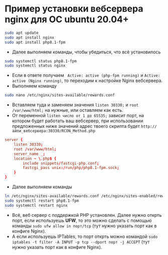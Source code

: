 # Пример установки вебсервера nginx для ОС ubuntu 20.04+
```sh
sudo apt update
sudo apt install nginx
sudo apt install php8.1-fpm
```
* Далее выполняем команды, чтобы убедиться, что всё установилось
```sh
sudo systemctl status php8.1-fpm
sudo systemctl status nginx
```
* Если в ответе получаем ` Active: active (php-fpm running)` и  `Active: active (Nginx running)`, то переходим к настройке Nginx вебсервера.
* Выполняем команду
```sh
sudo nano /etc/nginx/sites-available/rewards.conf
```
* Вставляем туда и заменяем значения `listen 30330;` и `root /var/www/html;` на нужные, или оставляем как есть.
* От переменной `listen число от 1 до 65535;` зависит порт, на котором будет работать ваш вебсервер, при использовании предложенных ниже значений адрес твоего скрипта будет `http://айпи_вебсервера:30330/RCON_Method.php`
```conf
server {
    listen 30330;
    root /var/www/html;
    server_name _;
    location ~ \.php$ {
        include snippets/fastcgi-php.conf;
        fastcgi_pass unix:/run/php/php8.1-fpm.sock;
    }
}
```
* Далее выполняем команды
```sh
ln /etc/nginx/sites-available/rewards.conf /etc/nginx/sites-enabled/rewards.conf
sudo systemctl restart php8.1-fpm
sudo systemctl restart nginx
```
* Всё, веб сервер с поддержкой PHP установлен. Далее нужно открть порт, если используешь **UFW**, то это можно сделать с помощью команды `sudo ufw allow in порт/tcp` (тут нужно указать порт как в конфиге Nginx).
* А если используешь IPTables, то порт открть можно командой `sudo iptables -t filter -A INPUT -p tcp --dport порт -j ACCEPT` (тут нужно указать порт как в конфиге Nginx).